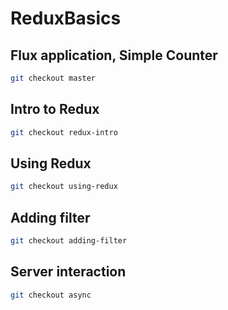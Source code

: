 # ReduxBasics

## Flux application, Simple Counter

```bash
git checkout master
```

## Intro to Redux

```bash
git checkout redux-intro
```

## Using Redux

```bash
git checkout using-redux
```

## Adding filter

```bash
git checkout adding-filter
```

## Server interaction

```bash
git checkout async
```
